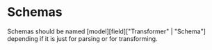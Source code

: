 # Schemas

Schemas should be named [model][field]["Transformer" | "Schema"] depending if it is just for parsing or for transforming.
